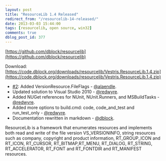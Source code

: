 ```yaml
---
layout: post
title: "ResourceLib 1.4 Released"
redirect_from: "/resourcelib-14-released/"
date: 2013-03-03 15:44:00
tags: [resourcelib, open source, win32]
comments: true
dblog_post_id: 377
---
```

[https://github.com/dblock/resourcelib](https://github.com/dblock/resourcelib)

Download: [https://code.dblock.org/downloads/resourcelib/Vestris.ResourceLib.1.4.zip](https://code.dblock.org/downloads/resourcelib/Vestris.ResourceLib.1.4.zip)

- [#2](https://github.com/dblock/resourcelib/pull/2): Added VersionResource.FileFlags - [@alaendle](https://github.com/alaendle).
- Updated solution to Visual Studio 2010 - [@redwyre](https://github.com/redwyre).
- Added NUGet references for NUnit, NUnit.Runners, and MSBuildTasks - [@redwyre](https://github.com/redwyre).
- Added more options to build.cmd: code, code_and_test and run_test_only - [@redwyre](https://github.com/redwyre).
- Documentation rewritten in markdown - [@dblock](https://github.com/dblock).

ResourceLib is a framework that enumerates resources and implements both read and write of the file version VS_VERSIONINFO, string resources such as company, copyright and product information, RT_GROUP_ICON and RT_ICON, RT_CURSOR, RT_BITMAP,RT_MENU, RT_DIALOG, RT_STRING, RT_ACCELERATOR, RT_FONT and RT_FONTDIR and RT_MANIFEST resources.

